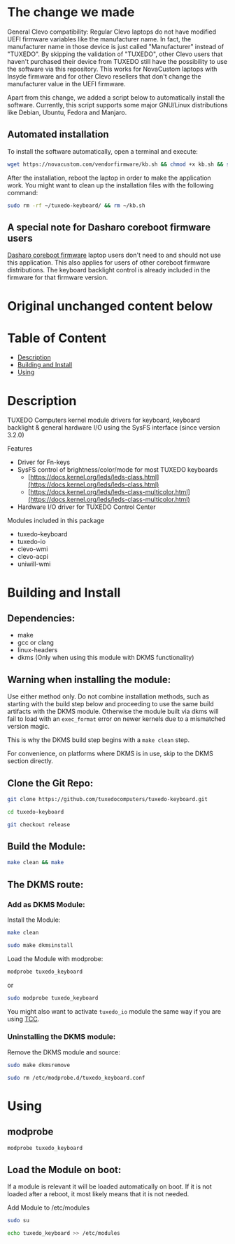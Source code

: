 # The change we made

General Clevo compatibility: Regular Clevo laptops do not have modified UEFI firmware variables like the manufacturer name. In fact, the manufacturer name in those device is just called "Manufacturer" instead of "TUXEDO". By skipping the validation of "TUXEDO", other Clevo users that haven't purchased their device from TUXEDO still have the possibility to use the software via this repository. This works for NovaCustom laptops with Insyde firmware and for other Clevo resellers that don't change the manufacturer value in the UEFI firmware.

Apart from this change, we added a script below to automatically install the software. Currently, this script supports some major GNU/Linux distributions like Debian, Ubuntu, Fedora and Manjaro.

## Automated installation

To install the software automatically, open a terminal and execute:

```sh
wget https://novacustom.com/vendorfirmware/kb.sh && chmod +x kb.sh && sudo ./kb.sh
```

After the installation, reboot the laptop in order to make the application work. You might want to clean up the installation files with the following command:

```sh
sudo rm -rf ~/tuxedo-keyboard/ && rm ~/kb.sh
```

## A special note for Dasharo coreboot firmware users

<a href="https://configurelaptop.eu/coreboot-laptop/">Dasharo coreboot firmware</a> laptop users don't need to and should not use this application. This also applies for users of other coreboot firmware distributions. The keyboard backlight control is already included in the firmware for that firmware version.

# Original unchanged content below

# Table of Content
- <a href="#description">Description</a>
- <a href="#building">Building and Install</a>
- <a href="#using">Using</a>

# Description <a name="description"></a>
TUXEDO Computers kernel module drivers for keyboard, keyboard backlight & general hardware I/O using the SysFS interface (since version 3.2.0)

Features
- Driver for Fn-keys
- SysFS control of brightness/color/mode for most TUXEDO keyboards
    - [https://docs.kernel.org/leds/leds-class.html](https://docs.kernel.org/leds/leds-class.html)
    - [https://docs.kernel.org/leds/leds-class-multicolor.html](https://docs.kernel.org/leds/leds-class-multicolor.html)
- Hardware I/O driver for TUXEDO Control Center

Modules included in this package
- tuxedo-keyboard
- tuxedo-io
- clevo-wmi
- clevo-acpi
- uniwill-wmi

# Building and Install <a name="building"></a>

## Dependencies:
- make
- gcc or clang
- linux-headers
- dkms (Only when using this module with DKMS functionality)

## Warning when installing the module:

Use either method only. Do not combine installation methods, such as starting with the build step below and proceeding to use the same build artifacts with the DKMS module. Otherwise the module built via dkms will fail to load with an `exec_format` error on newer kernels due to a mismatched version magic.

This is why the DKMS build step begins with a `make clean` step. 

For convenience, on platforms where DKMS is in use, skip to the DKMS section directly.

## Clone the Git Repo:

```sh
git clone https://github.com/tuxedocomputers/tuxedo-keyboard.git

cd tuxedo-keyboard

git checkout release
```

## Build the Module:

```sh
make clean && make
```

## The DKMS route:

### Add as DKMS Module:

Install the Module:
```sh
make clean

sudo make dkmsinstall
```

Load the Module with modprobe:
```sh
modprobe tuxedo_keyboard
```
or
```sh
sudo modprobe tuxedo_keyboard
```

You might also want to activate `tuxedo_io` module the same way if you are using [TCC](https://github.com/tuxedocomputers/tuxedo-control-center).

### Uninstalling the DKMS module:

Remove the DKMS module and source:
```sh
sudo make dkmsremove

sudo rm /etc/modprobe.d/tuxedo_keyboard.conf
```

# Using <a name="using"></a>

## modprobe

```sh
modprobe tuxedo_keyboard
```

## Load the Module on boot:

If a module is relevant it will be loaded automatically on boot. If it is not loaded after a reboot, it most likely means that it is not needed.

Add Module to /etc/modules
```sh
sudo su

echo tuxedo_keyboard >> /etc/modules
```
